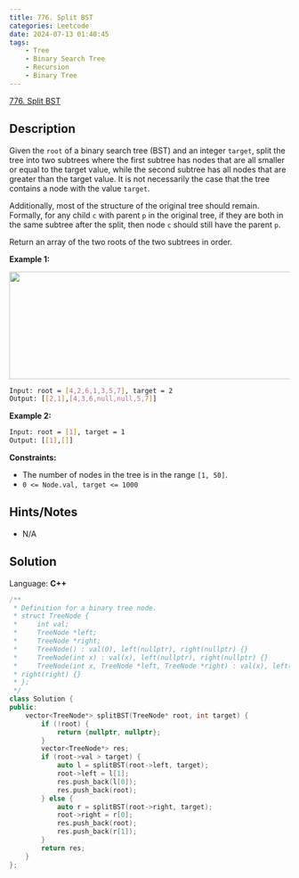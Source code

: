 ```yaml
---
title: 776. Split BST
categories: Leetcode
date: 2024-07-13 01:40:45
tags:
    - Tree
    - Binary Search Tree
    - Recursion
    - Binary Tree
---
```


[776. Split BST](https://leetcode.com/problems/split-bst/description/)

## Description

Given the `root` of a binary search tree (BST) and an integer `target`, split the tree into two subtrees where the first subtree has nodes that are all smaller or equal to the target value, while the second subtree has all nodes that are greater than the target value. It is not necessarily the case that the tree contains a node with the value `target`.

Additionally, most of the structure of the original tree should remain. Formally, for any child `c` with parent `p` in the original tree, if they are both in the same subtree after the split, then node `c` should still have the parent `p`.

Return an array of the two roots of the two subtrees in order.

**Example 1:**

<img alt="" src="https://assets.leetcode.com/uploads/2021/06/13/split-tree.jpg" style="width: 600px; height: 193px;">

```bash
Input: root = [4,2,6,1,3,5,7], target = 2
Output: [[2,1],[4,3,6,null,null,5,7]]
```

**Example 2:**

```bash
Input: root = [1], target = 1
Output: [[1],[]]
```

**Constraints:**

- The number of nodes in the tree is in the range `[1, 50]`.
- `0 <= Node.val, target <= 1000`

## Hints/Notes

- N/A

## Solution

Language: **C++**

```C++
/**
 * Definition for a binary tree node.
 * struct TreeNode {
 *     int val;
 *     TreeNode *left;
 *     TreeNode *right;
 *     TreeNode() : val(0), left(nullptr), right(nullptr) {}
 *     TreeNode(int x) : val(x), left(nullptr), right(nullptr) {}
 *     TreeNode(int x, TreeNode *left, TreeNode *right) : val(x), left(left),
 * right(right) {}
 * };
 */
class Solution {
public:
    vector<TreeNode*> splitBST(TreeNode* root, int target) {
        if (!root) {
            return {nullptr, nullptr};
        }
        vector<TreeNode*> res;
        if (root->val > target) {
            auto l = splitBST(root->left, target);
            root->left = l[1];
            res.push_back(l[0]);
            res.push_back(root);
        } else {
            auto r = splitBST(root->right, target);
            root->right = r[0];
            res.push_back(root);
            res.push_back(r[1]);
        }
        return res;
    }
};
```
